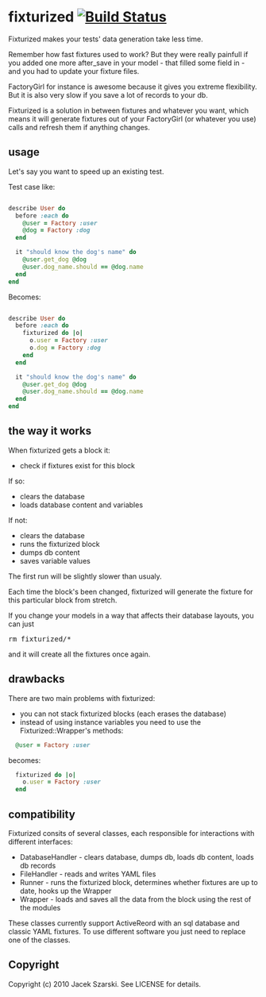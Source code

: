 # fixturized [![Build Status](http://travis-ci.org/szarski/fixturized.png)](http://travis-ci.org/szarski/fixturized)

Fixturized makes your tests' data generation take less time.

Remember how fast fixtures used to work? But they were really painfull if you added one more after_save in your model - that filled some field in - and you had to update your fixture files.

FactoryGirl for instance is awesome because it gives you extreme flexibility. But it is also very slow if you save a lot of records to your db.

Fixturized is a solution in between fixtures and whatever you want, which means it will generate fixtures out of your FactoryGirl (or whatever you use) calls and refresh them if anything changes.

## usage

Let's say you want to speed up an existing test.

Test case like:

```ruby

describe User do
  before :each do
    @user = Factory :user
    @dog = Factory :dog
  end

  it "should know the dog's name" do
    @user.get_dog @dog
    @user.dog_name.should == @dog.name
  end
end

```

Becomes:

```ruby

describe User do
  before :each do
    fixturized do |o|
      o.user = Factory :user
      o.dog = Factory :dog
    end
  end

  it "should know the dog's name" do
    @user.get_dog @dog
    @user.dog_name.should == @dog.name
  end
end

```

## the way it works

When fixturized gets a block it:

  * check if fixtures exist for this block

If so:

  * clears the database
  * loads database content and variables

If not:

  * clears the database
  * runs the fixturized block
  * dumps db content
  * saves variable values

The first run will be slightly slower than usualy.

Each time the block's been changed, fixturized will generate the fixture for this particular block from stretch.

If you change your models in a way that affects their database layouts, you can just <pre>rm fixturized/*</pre> and it will create all the fixtures once again.

## drawbacks

There are two main problems with fixturized:

  * you can not stack fixturized blocks (each erases the database)
  * instead of using instance variables you need to use the Fixturized::Wrapper's methods:

  ```ruby
    @user = Factory :user
  ```

  becomes:

  ```ruby
    fixturized do |o|
      o.user = Factory :user
    end
  ```

## compatibility

Fixturized consits of several classes, each responsible for interactions with different interfaces:

  * DatabaseHandler - clears database, dumps db, loads db content, loads db records
  * FileHandler - reads and writes YAML files
  * Runner - runs the fixturized block, determines whether fixtures are up to date, hooks up the Wrapper
  * Wrapper - loads and saves all the data from the block using the rest of the modules

These classes currently support ActiveReord with an sql database and classic YAML fixtures.
To use different software you just need to replace one of the classes.

## Copyright

Copyright (c) 2010 Jacek Szarski. See LICENSE for details.
